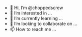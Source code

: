 - 👋 Hi, I’m @choppedscrew
- 👀 I’m interested in ...
- 🌱 I’m currently learning ...
- 💞️ I’m looking to collaborate on ...
- 📫 How to reach me ...

<!---
choppedscrew/choppedscrew is a ✨ special ✨ repository because its `README.md` (this file) appears on your GitHub profile.
You can click the Preview link to take a look at your changes.
--->
